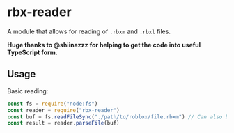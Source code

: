 # rbx-reader
A module that allows for reading of `.rbxm` and `.rbxl` files.

**Huge thanks to @shiinazzz for helping to get the code into useful TypeScript form.**

## Usage
Basic reading:
```js
const fs = require("node:fs")
const reader = require("rbx-reader")
const buf = fs.readFileSync("./path/to/roblox/file.rbxm") // Can also be an .rbxl
const result = reader.parseFile(buf)
```
